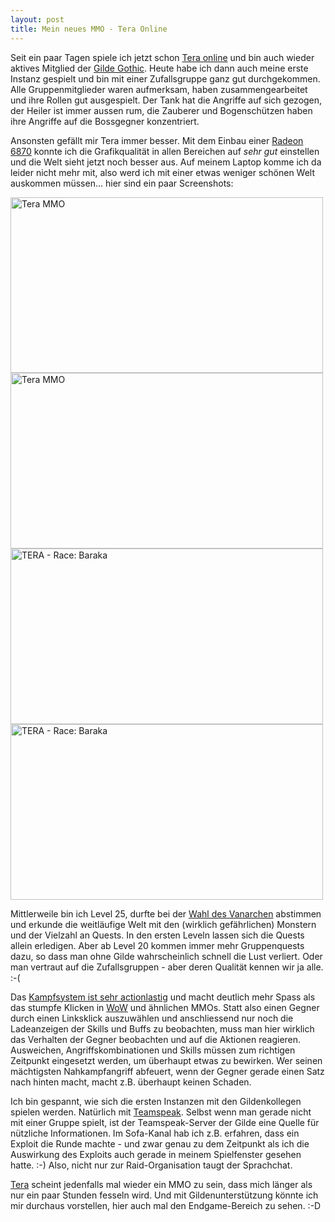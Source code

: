 ```yaml
---
layout: post
title: Mein neues MMO - Tera Online
---
```


Seit ein paar Tagen spiele ich jetzt schon [Tera online][0] und bin auch wieder aktives Mitglied der [Gilde Gothic][1]. Heute habe ich dann auch meine erste Instanz gespielt und bin mit einer Zufallsgruppe ganz gut durchgekommen. Alle Gruppenmitglieder waren aufmerksam, haben zusammengearbeitet und ihre Rollen gut ausgespielt. Der Tank hat die Angriffe auf sich gezogen, der Heiler ist immer aussen rum, die Zauberer und Bogenschützen haben ihre Angriffe auf die Bossgegner konzentriert.

Ansonsten gefällt mir Tera immer besser. Mit dem Einbau einer [Radeon 6870][2] konnte ich die Grafikqualität in allen Bereichen auf *sehr gut* einstellen und die Welt sieht jetzt noch besser aus. Auf meinem Laptop komme ich da leider nicht mehr mit, also werd ich mit einer etwas weniger schönen Welt auskommen müssen... hier sind ein paar Screenshots:

<a href="http://www.flickr.com/photos/cringe/7214819716/" title="Tera MMO by cringe, on Flickr"><img src="http://farm8.staticflickr.com/7225/7214819716_5d83b63abb.jpg" width="500" height="281" alt="Tera MMO"></a>
<a href="http://www.flickr.com/photos/cringe/7214823298/" title="Tera MMO by cringe, on Flickr"><img src="http://farm9.staticflickr.com/8162/7214823298_da05995316.jpg" width="500" height="281" alt="Tera MMO"></a>
<a href="http://www.flickr.com/photos/cringe/7285367702/" title="TERA - Race: Baraka by cringe, on Flickr"><img src="http://farm8.staticflickr.com/7219/7285367702_8bf3550300.jpg" width="500" height="281" alt="TERA - Race: Baraka"></a>
<a href="http://www.flickr.com/photos/cringe/7285449190/" title="TERA - Race: Baraka by cringe, on Flickr"><img src="http://farm8.staticflickr.com/7071/7285449190_be39a3a648.jpg" width="500" height="281" alt="TERA - Race: Baraka"></a>

Mittlerweile bin ich Level 25, durfte bei der [Wahl des Vanarchen][3] abstimmen und erkunde die weitläufige Welt mit den (wirklich gefährlichen) Monstern und der Vielzahl an Quests. In den ersten Leveln lassen sich die Quests allein erledigen. Aber ab Level 20 kommen immer mehr Gruppenquests dazu, so dass man ohne Gilde wahrscheinlich schnell die Lust verliert. Oder man vertraut auf die Zufallsgruppen - aber deren Qualität kennen wir ja alle. :-(

Das [Kampfsystem ist sehr actionlastig][5] und macht deutlich mehr Spass als das stumpfe Klicken in [WoW][4] und ähnlichen MMOs. Statt also einen Gegner durch einen Linksklick auszuwählen und anschliessend nur noch die Ladeanzeigen der Skills und Buffs zu beobachten, muss man hier wirklich das Verhalten der Gegner beobachten und auf die Aktionen reagieren. Ausweichen, Angriffskombinationen und Skills müssen zum richtigen Zeitpunkt eingesetzt werden, um überhaupt etwas zu bewirken. Wer seinen mächtigsten Nahkampfangriff abfeuert, wenn der Gegner gerade einen Satz nach hinten macht, macht z.B. überhaupt keinen Schaden.

Ich bin gespannt, wie sich die ersten Instanzen mit den Gildenkollegen spielen werden. Natürlich mit [Teamspeak][6]. Selbst wenn man gerade nicht mit einer Gruppe spielt, ist der Teamspeak-Server der Gilde eine Quelle für nützliche Informationen. Im Sofa-Kanal hab ich z.B. erfahren, dass ein Exploit die Runde machte - und zwar genau zu dem Zeitpunkt als ich die Auswirkung des Exploits auch gerade in meinem Spielfenster gesehen hatte. :-) Also, nicht nur zur Raid-Organisation taugt der Sprachchat.

[Tera][0] scheint jedenfalls mal wieder ein MMO zu sein, dass mich länger als nur ein paar Stunden fesseln wird. Und mit Gildenunterstützung könnte ich mir durchaus vorstellen, hier auch mal den Endgame-Bereich zu sehen. :-D

[0]: http://tera-europe.com/de/home.html
[1]: http://www.gilde-gothic.de/
[2]: http://www.amazon.de/SAPPHIRE-Radeon-DL-DVI-I-SL-DVI-D-DisplayPort/dp/B004R7MTPQ/kopisde-21
[3]: http://community.tera-europe.com/de/home/news/article/vanarchen-die-herrscher-teras.html
[4]: http://eu.battle.net/wow/de/
[5]: http://www.pcgames.de/Tera-PC-234255/Videos/Inside-Tera-Kampfsystem-und-Big-Ass-Monsters-im-Video-vorgestellt-881733/
[6]: http://www.teamspeak.com/
